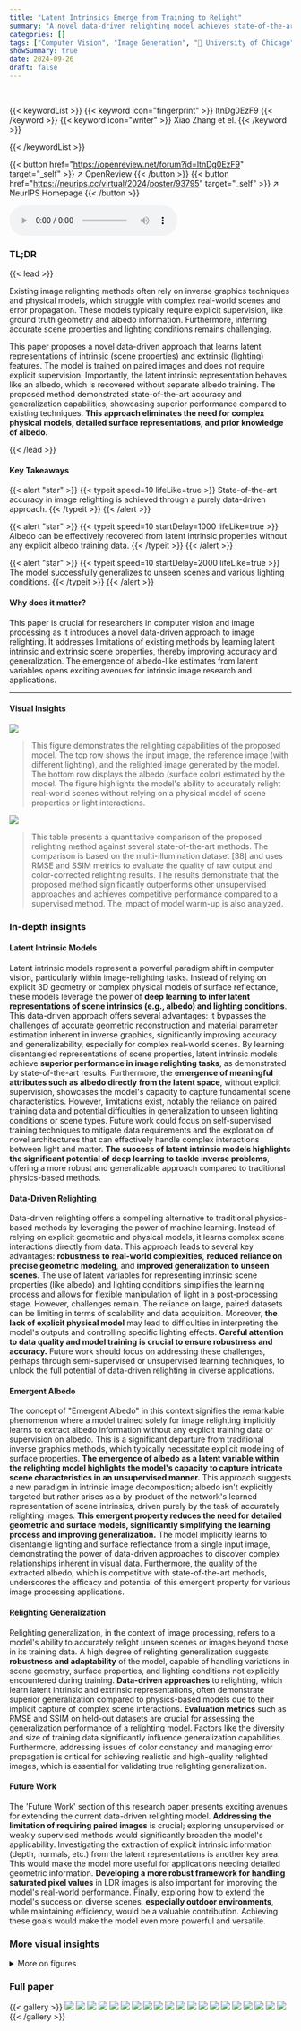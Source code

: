 ```yaml
---
title: "Latent Intrinsics Emerge from Training to Relight"
summary: "A novel data-driven relighting model achieves state-of-the-art accuracy by learning latent intrinsic and extrinsic scene properties, even recovering albedo without explicit supervision."
categories: []
tags: ["Computer Vision", "Image Generation", "🏢 University of Chicago",]
showSummary: true
date: 2024-09-26
draft: false
---
```


<br>

{{< keywordList >}}
{{< keyword icon="fingerprint" >}} ltnDg0EzF9 {{< /keyword >}}
{{< keyword icon="writer" >}} Xiao Zhang et el. {{< /keyword >}}
 
{{< /keywordList >}}

{{< button href="https://openreview.net/forum?id=ltnDg0EzF9" target="_self" >}}
↗ OpenReview
{{< /button >}}
{{< button href="https://neurips.cc/virtual/2024/poster/93795" target="_self" >}}
↗ NeurIPS Homepage
{{< /button >}}


<audio controls>
    <source src="https://ai-paper-reviewer.com/ltnDg0EzF9/podcast.wav" type="audio/wav">
    Your browser does not support the audio element.
</audio>


### TL;DR


{{< lead >}}

Existing image relighting methods often rely on inverse graphics techniques and physical models, which struggle with complex real-world scenes and error propagation.  These models typically require explicit supervision, like ground truth geometry and albedo information. Furthermore, inferring accurate scene properties and lighting conditions remains challenging. 

This paper proposes a novel data-driven approach that learns latent representations of intrinsic (scene properties) and extrinsic (lighting) features.  The model is trained on paired images and does not require explicit supervision.  Importantly, the latent intrinsic representation behaves like an albedo, which is recovered without separate albedo training. The proposed method demonstrated state-of-the-art accuracy and generalization capabilities, showcasing superior performance compared to existing techniques. **This approach eliminates the need for complex physical models, detailed surface representations, and prior knowledge of albedo.**

{{< /lead >}}


#### Key Takeaways

{{< alert "star" >}}
{{< typeit speed=10 lifeLike=true >}} State-of-the-art accuracy in image relighting is achieved through a purely data-driven approach. {{< /typeit >}}
{{< /alert >}}

{{< alert "star" >}}
{{< typeit speed=10 startDelay=1000 lifeLike=true >}} Albedo can be effectively recovered from latent intrinsic properties without any explicit albedo training data. {{< /typeit >}}
{{< /alert >}}

{{< alert "star" >}}
{{< typeit speed=10 startDelay=2000 lifeLike=true >}} The model successfully generalizes to unseen scenes and various lighting conditions. {{< /typeit >}}
{{< /alert >}}

#### Why does it matter?
This paper is crucial for researchers in computer vision and image processing as it introduces a novel data-driven approach to image relighting.  It addresses limitations of existing methods by learning latent intrinsic and extrinsic scene properties, thereby improving accuracy and generalization.  The emergence of albedo-like estimates from latent variables opens exciting avenues for intrinsic image research and applications.

------
#### Visual Insights



![](https://ai-paper-reviewer.com/ltnDg0EzF9/figures_0_1.jpg)

> This figure demonstrates the relighting capabilities of the proposed model. The top row shows the input image, the reference image (with different lighting), and the relighted image generated by the model.  The bottom row displays the albedo (surface color) estimated by the model. The figure highlights the model's ability to accurately relight real-world scenes without relying on a physical model of scene properties or light interactions.





![](https://ai-paper-reviewer.com/ltnDg0EzF9/tables_5_1.jpg)

> This table presents a quantitative comparison of the proposed relighting method against several state-of-the-art methods.  The comparison is based on the multi-illumination dataset [38] and uses RMSE and SSIM metrics to evaluate the quality of raw output and color-corrected relighting results.  The results demonstrate that the proposed method significantly outperforms other unsupervised approaches and achieves competitive performance compared to a supervised method. The impact of model warm-up is also analyzed.





### In-depth insights


#### Latent Intrinsic Models
Latent intrinsic models represent a powerful paradigm shift in computer vision, particularly within image-relighting tasks.  Instead of relying on explicit 3D geometry or complex physical models of surface reflectance, these models leverage the power of **deep learning to infer latent representations of scene intrinsics (e.g., albedo) and lighting conditions**.  This data-driven approach offers several advantages: it bypasses the challenges of accurate geometric reconstruction and material parameter estimation inherent in inverse graphics, significantly improving accuracy and generalizability, especially for complex real-world scenes. By learning disentangled representations of scene properties, latent intrinsic models achieve **superior performance in image relighting tasks**, as demonstrated by state-of-the-art results.  Furthermore, the **emergence of meaningful attributes such as albedo directly from the latent space**, without explicit supervision, showcases the model's capacity to capture fundamental scene characteristics. However, limitations exist, notably the reliance on paired training data and potential difficulties in generalization to unseen lighting conditions or scene types.  Future work could focus on self-supervised training techniques to mitigate data requirements and the exploration of novel architectures that can effectively handle complex interactions between light and matter.  **The success of latent intrinsic models highlights the significant potential of deep learning to tackle inverse problems**, offering a more robust and generalizable approach compared to traditional physics-based methods.

#### Data-Driven Relighting
Data-driven relighting offers a compelling alternative to traditional physics-based methods by leveraging the power of machine learning.  Instead of relying on explicit geometric and physical models, it learns complex scene interactions directly from data. This approach leads to several key advantages: **robustness to real-world complexities**, **reduced reliance on precise geometric modeling**, and **improved generalization to unseen scenes**. The use of latent variables for representing intrinsic scene properties (like albedo) and lighting conditions simplifies the learning process and allows for flexible manipulation of light in a post-processing stage. However, challenges remain. The reliance on large, paired datasets can be limiting in terms of scalability and data acquisition.  Moreover, **the lack of explicit physical model** may lead to difficulties in interpreting the model's outputs and controlling specific lighting effects.  **Careful attention to data quality and model training is crucial to ensure robustness and accuracy.**  Future work should focus on addressing these challenges, perhaps through semi-supervised or unsupervised learning techniques, to unlock the full potential of data-driven relighting in diverse applications.

#### Emergent Albedo
The concept of "Emergent Albedo" in this context signifies the remarkable phenomenon where a model trained solely for image relighting implicitly learns to extract albedo information without any explicit training data or supervision on albedo.  This is a significant departure from traditional inverse graphics methods, which typically necessitate explicit modeling of surface properties.  **The emergence of albedo as a latent variable within the relighting model highlights the model's capacity to capture intricate scene characteristics in an unsupervised manner.** This approach suggests a new paradigm in intrinsic image decomposition; albedo isn't explicitly targeted but rather arises as a by-product of the network's learned representation of scene intrinsics, driven purely by the task of accurately relighting images.  **This emergent property reduces the need for detailed geometric and surface models, significantly simplifying the learning process and improving generalization.**  The model implicitly learns to disentangle lighting and surface reflectance from a single input image, demonstrating the power of data-driven approaches to discover complex relationships inherent in visual data.  Furthermore, the quality of the extracted albedo, which is competitive with state-of-the-art methods, underscores the efficacy and potential of this emergent property for various image processing applications.

#### Relighting Generalization
Relighting generalization, in the context of image processing, refers to a model's ability to accurately relight unseen scenes or images beyond those in its training data.  A high degree of relighting generalization suggests **robustness and adaptability** of the model, capable of handling variations in scene geometry, surface properties, and lighting conditions not explicitly encountered during training.  **Data-driven approaches** to relighting, which learn latent intrinsic and extrinsic representations, often demonstrate superior generalization compared to physics-based models due to their implicit capture of complex scene interactions.  **Evaluation metrics** such as RMSE and SSIM on held-out datasets are crucial for assessing the generalization performance of a relighting model.  Factors like the diversity and size of training data significantly influence generalization capabilities.  Furthermore, addressing issues of color constancy and managing error propagation is critical for achieving realistic and high-quality relighted images, which is essential for validating true relighting generalization.

#### Future Work
The 'Future Work' section of this research paper presents exciting avenues for extending the current data-driven relighting model.  **Addressing the limitation of requiring paired images** is crucial; exploring unsupervised or weakly supervised methods would significantly broaden the model's applicability.  Investigating the extraction of explicit intrinsic information (depth, normals, etc.) from the latent representations is another key area. This would make the model more useful for applications needing detailed geometric information.  **Developing a more robust framework for handling saturated pixel values** in LDR images is also important for improving the model's real-world performance.  Finally, exploring how to extend the model's success on diverse scenes, **especially outdoor environments**, while maintaining efficiency, would be a valuable contribution. Achieving these goals would make the model even more powerful and versatile.


### More visual insights

<details>
<summary>More on figures
</summary>


![](https://ai-paper-reviewer.com/ltnDg0EzF9/figures_3_1.jpg)

> This figure illustrates the architecture of the proposed relighting model, which is an autoencoder.  The left half shows how the encoder processes input images to extract both low-dimensional extrinsic (lighting) and intrinsic (scene) features. The right half demonstrates the decoder's function, particularly the constrained scaling technique that limits the influence of extrinsic features, allowing for both relighting and albedo estimation during inference.


![](https://ai-paper-reviewer.com/ltnDg0EzF9/figures_5_1.jpg)

> This figure compares the results of the proposed relighting model with other state-of-the-art methods.  It shows that the proposed model is superior in accurately rendering scenes under different lighting conditions, especially when using unpaired reference images. A close-up view of a chrome ball highlights the model's ability to accurately preserve fine details and specular reflections.


![](https://ai-paper-reviewer.com/ltnDg0EzF9/figures_6_1.jpg)

> This figure demonstrates the ability of the model to smoothly interpolate between different lighting conditions.  The leftmost and rightmost images are from the multi-illumination dataset, representing real-world scenes under different lighting. The intermediate images are generated by linearly interpolating the latent extrinsic representations (which capture the lighting information) and then decoding the result.  The visualization showcases the model's ability to generate realistic and continuous changes in lighting.


![](https://ai-paper-reviewer.com/ltnDg0EzF9/figures_7_1.jpg)

> This figure compares the performance of the proposed method against other state-of-the-art relighting methods.  It showcases the superior quality of relighted images produced by the proposed model, particularly highlighting its ability to accurately render scenes with intricate details like reflections on a chrome ball and maintain overall scene consistency.  The right half zooms in on these details for a closer comparison.


![](https://ai-paper-reviewer.com/ltnDg0EzF9/figures_7_2.jpg)

> This figure shows a comparison of the proposed relighting model against other state-of-the-art methods.  The top row shows input images, reference images, and results from the proposed method and other methods. The bottom row focuses on a detailed comparison, zooming in on the specular highlights of a chrome ball to illustrate the model's superior accuracy in detail preservation. The caption highlights the strengths of the proposed method over existing techniques and points out the weaknesses of the compared models.


![](https://ai-paper-reviewer.com/ltnDg0EzF9/figures_8_1.jpg)

> This figure compares the albedo estimations from the proposed model and a supervised method (Intrinsic Diffusion) on the IIW dataset. The proposed method effectively removes lighting effects and produces color-consistent results, while the supervised method shows color drift due to domain shift. Naive flattening is also compared, which shows its ineffectiveness in reducing lighting effects.


![](https://ai-paper-reviewer.com/ltnDg0EzF9/figures_9_1.jpg)

> This figure compares the performance of the proposed relighting model against other state-of-the-art methods.  It shows examples of relighting results on various scenes with different lighting conditions.  The results highlight the superior performance of the proposed model in accurately estimating and rendering lighting and scene details, even when using unpaired reference images. A close-up of a chrome ball in one of the scenes demonstrates the superior detail preservation capability of the method.


![](https://ai-paper-reviewer.com/ltnDg0EzF9/figures_14_1.jpg)

> This figure compares the image relighting results of the proposed method with other state-of-the-art methods.  It shows that the proposed method produces more accurate and realistic relighted images, especially when dealing with complex scenes and unpaired reference images. The close-up of the chrome ball highlights the superior detail preservation achieved by the proposed method.


</details>






### Full paper

{{< gallery >}}
<img src="https://ai-paper-reviewer.com/ltnDg0EzF9/1.png" class="grid-w50 md:grid-w33 xl:grid-w25" />
<img src="https://ai-paper-reviewer.com/ltnDg0EzF9/2.png" class="grid-w50 md:grid-w33 xl:grid-w25" />
<img src="https://ai-paper-reviewer.com/ltnDg0EzF9/3.png" class="grid-w50 md:grid-w33 xl:grid-w25" />
<img src="https://ai-paper-reviewer.com/ltnDg0EzF9/4.png" class="grid-w50 md:grid-w33 xl:grid-w25" />
<img src="https://ai-paper-reviewer.com/ltnDg0EzF9/5.png" class="grid-w50 md:grid-w33 xl:grid-w25" />
<img src="https://ai-paper-reviewer.com/ltnDg0EzF9/6.png" class="grid-w50 md:grid-w33 xl:grid-w25" />
<img src="https://ai-paper-reviewer.com/ltnDg0EzF9/7.png" class="grid-w50 md:grid-w33 xl:grid-w25" />
<img src="https://ai-paper-reviewer.com/ltnDg0EzF9/8.png" class="grid-w50 md:grid-w33 xl:grid-w25" />
<img src="https://ai-paper-reviewer.com/ltnDg0EzF9/9.png" class="grid-w50 md:grid-w33 xl:grid-w25" />
<img src="https://ai-paper-reviewer.com/ltnDg0EzF9/10.png" class="grid-w50 md:grid-w33 xl:grid-w25" />
<img src="https://ai-paper-reviewer.com/ltnDg0EzF9/11.png" class="grid-w50 md:grid-w33 xl:grid-w25" />
<img src="https://ai-paper-reviewer.com/ltnDg0EzF9/12.png" class="grid-w50 md:grid-w33 xl:grid-w25" />
<img src="https://ai-paper-reviewer.com/ltnDg0EzF9/13.png" class="grid-w50 md:grid-w33 xl:grid-w25" />
<img src="https://ai-paper-reviewer.com/ltnDg0EzF9/14.png" class="grid-w50 md:grid-w33 xl:grid-w25" />
<img src="https://ai-paper-reviewer.com/ltnDg0EzF9/15.png" class="grid-w50 md:grid-w33 xl:grid-w25" />
<img src="https://ai-paper-reviewer.com/ltnDg0EzF9/16.png" class="grid-w50 md:grid-w33 xl:grid-w25" />
<img src="https://ai-paper-reviewer.com/ltnDg0EzF9/17.png" class="grid-w50 md:grid-w33 xl:grid-w25" />
<img src="https://ai-paper-reviewer.com/ltnDg0EzF9/18.png" class="grid-w50 md:grid-w33 xl:grid-w25" />
<img src="https://ai-paper-reviewer.com/ltnDg0EzF9/19.png" class="grid-w50 md:grid-w33 xl:grid-w25" />
<img src="https://ai-paper-reviewer.com/ltnDg0EzF9/20.png" class="grid-w50 md:grid-w33 xl:grid-w25" />
{{< /gallery >}}